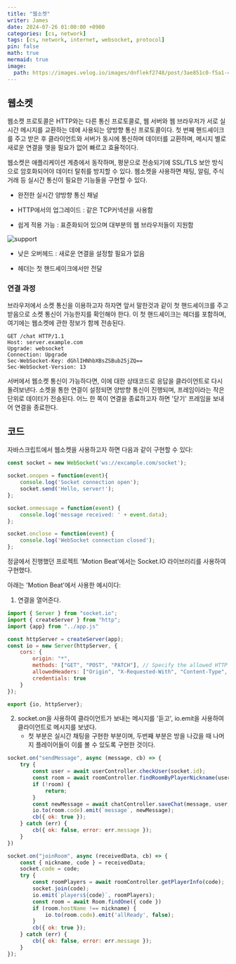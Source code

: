 ```yaml
---
title: "웹소켓"
writer: James
date: 2024-07-26 01:00:00 +0900
categories: [cs, network]
tags: [cs, network, internet, websocket, protocol]
pin: false
math: true
mermaid: true
image:
  path: https://images.velog.io/images/dnflekf2748/post/3ae851c0-f5a1-4b24-a9f0-00dd4d1efe2d/%EC%84%9C%EB%B2%84%ED%81%B4%EB%9D%BC%EC%9D%B4%EC%96%B8.png
---
```


## 웹소켓  

웹소켓 프로토콜은 HTTP와는 다른 통신 프로토콜로, 웹 서버와 웹 브라우저가 서로 실시간 메시지를 교환하는 데에 사용되는 양방향 통신 프로토콜이다. 첫 번째 핸드셰이크를 주고 받은 후 클라이언트와 서버가 동시에 통신하며 데이터를 교환하며, 메시지 별로 새로운 연결을 맺을 필요가 없어 빠르고 효율적이다.  

웹소켓은 애플리케이션 계층에서 동작하며, 평문으로 전송되기에 SSL/TLS 보안 방식으로 암호화되어야 데이터 탈취를 방지할 수 있다. 웹소켓을 사용하면 채팅, 알림, 주식 거래 등 실시간 통신이 필요한 기능들을 구현할 수 있다.  

- 완전한 실시간 양방향 통신 채널   

- HTTP에서의 업그레이드 : 같은 TCP커넥션을 사용함  

- 쉽게 적용 가능 : 표준화되어 있으며 대부분의 웹 브라우저들이 지원함

![support](https://www.researchgate.net/profile/Silvia-Santano-Guillen/publication/270686334/figure/fig35/AS:614248535310349@1523459671310/WebSocket-browser-support-25.png)

- 낮은 오버헤드 : 새로운 연결을 설정할 필요가 없음
  
- 헤더는 첫 핸드셰이크에서만 전달  

### 연결 과정  

브라우저에서 소켓 통신을 이용하고자 하자면 앞서 말한것과 같이 첫 핸드셰이크를 주고 받음으로 소켓 통신이 가능한지를 확인해야 한다. 이 첫 핸드셰이크는 헤더를 포함하며, 여기에는 웹소켓에 관한 정보가 함께 전송된다.  

```http
GET /chat HTTP/1.1
Host: server.example.com
Upgrade: websocket
Connection: Upgrade
Sec-WebSocket-Key: dGhlIHNhbXBsZSBub25jZQ==
Sec-WebSocket-Version: 13
```

서버에서 웹소켓 통신이 가능하다면, 이에 대한 상태코드로 응답을 클라이언트로 다시 돌려보낸다. 소켓을 통한 연결이 설정되면 양방향 통신이 진행되며, 프레임이라는 작은 단위로 데이터가 전송된다. 어느 한 쪽이 연결을 종료하고자 하면 '닫기' 프레임을 보내어 연결을 종료한다.  

## 코드  

자바스크립트에서 웹소켓을 사용하고자 하면 다음과 같이 구현할 수 있다:  

```javascript
const socket = new WebSocket('ws://excample.com/socket');

socket.onopen = function(event){
    console.log('Socket connection open');
    socket.send('Hello, server!');
};

socket.onmessage = function(event) {
    console.log('message received: ' + event.data);
};

socket.onclose = function(event) {
    console.log('WebSocket connection closed');
};
```

정글에서 진행했던 프로젝트 'Motion Beat'에서는 Socket.IO 라이브러리를 사용하여 구현했다.  

아래는 'Motion Beat'에서 사용한 예시이다: 

1. 연결을 열어준다.  
```javascript
import { Server } from "socket.io";
import { createServer } from "http";
import {app} from "../app.js"

const httpServer = createServer(app);
const io = new Server(httpServer, {
    cors: {
        origin: "*",
        methods: ["GET", "POST", "PATCH"], // Specify the allowed HTTP methods
        allowedHeaders: ["Origin", "X-Requested-With", "Content-Type", "Accept", "Authorization"], // Specify the allowed headers
        credentials: true
    }
});

export {io, httpServer};
```

2. socket.on을 사용하여 클라이언트가 보내는 메시지를 '듣고', io.emit을 사용하여 클라이언트로 메시지를 보냈다.  
   - 첫 부분은 실시간 채팅을 구현한 부분이며, 두번째 부분은 방을 나갔을 때 나머지 플레이어들이 이를 볼 수 있도록 구현한 것이다.  
```javascript
socket.on("sendMessage", async (message, cb) => {
    try {
        const user = await userController.checkUser(socket.id);
        const room = await roomController.findRoomByPlayerNickname(user.nickname);
        if (!room) {
            return;
        }
        const newMessage = await chatController.saveChat(message, user, room.code);
        io.to(room.code).emit(`message`, newMessage);
        cb({ ok: true });
    } catch (err) {
        cb({ ok: false, error: err.message });
    }
})     

socket.on("joinRoom", async (receivedData, cb) => {
    const { nickname, code } = receivedData;
    socket.code = code;
    try {
        const roomPlayers = await roomController.getPlayerInfo(code);
        socket.join(code);
        io.emit(`players${code}`, roomPlayers);
        const room = await Room.findOne({ code })
        if (room.hostName !== nickname) {
            io.to(room.code).emit('allReady', false);
        }
        cb({ ok: true });
    } catch (err) {
        cb({ ok: false, error: err.message });
    }
});
```
